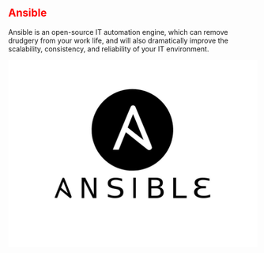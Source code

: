 ## <font color ='red'>Ansible</font>
Ansible is an open-source IT automation engine, which can remove drudgery from your work life, and will also dramatically improve the scalability, consistency, and reliability of your IT environment.

<span style="display:block;text-align:center">![Ansible](Assets/Ansible.jpg)</span>